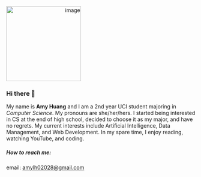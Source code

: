 <img style="text-align: right" width="199" alt="image" src="https://user-images.githubusercontent.com/101838096/162115899-46525b79-4c5f-4083-9d9c-811956375d5a.png">

### Hi there 👋

My name is **Amy Huang** and I am a 2nd year UCI student majoring in *Computer Science*. My pronouns are she/her/hers.
I started being interested in CS at the end of high school, decided to choose it as my major, and have no regrets.
My current interests include Artificial Intelligence, Data Management, and Web Development.
In my spare time, I enjoy reading, watching YouTube, and coding.


##### How to reach me:
email:  amylh02028@gmail.com


<!--
**FireShadowLight/FireShadowLight** is a ✨ _special_ ✨ repository because its `README.md` (this file) appears on your GitHub profile.

Here are some ideas to get you started:

- 🔭 I’m currently working on ...
- 🌱 I’m currently learning ...
- 👯 I’m looking to collaborate on ...
- 🤔 I’m looking for help with ...
- 💬 Ask me about ...
- 📫 How to reach me: ...
- 😄 Pronouns: ...
- ⚡ Fun fact: ...
-->

